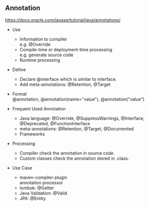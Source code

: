 ## Annotation  
https://docs.oracle.com/javase/tutorial/java/annotations/  
- Use
  - Information to compiler  
    e.g. @Override
  - Compile-time or deployment-time processing  
    e.g. generate source code
  - Runtime processing  
    
- Define  
  - Declare @interface which is similar to interface.  
  - Add meta-annotations: @Retention, @Target  

- Format  
  @annotation, @annotation(name="value"), @annotation("value")

- Frequent Used Annotation  
  - Java language: @Override, @SuppressWarnings, @Interface, @Deprecated, @FunctionInterface  
  - meta-annotations: @Retention, @Target, @Documented  
  - Frameworks

- Processing
  - Compiler check the annotation in source code.
  - Custom classes check the annotation stored in .class.

- Use Case
  - maven-compiler-plugin  
    annotation processor
  - lombok: @Getter
  - Java Validation: @Valid
  - JPA: @Entity